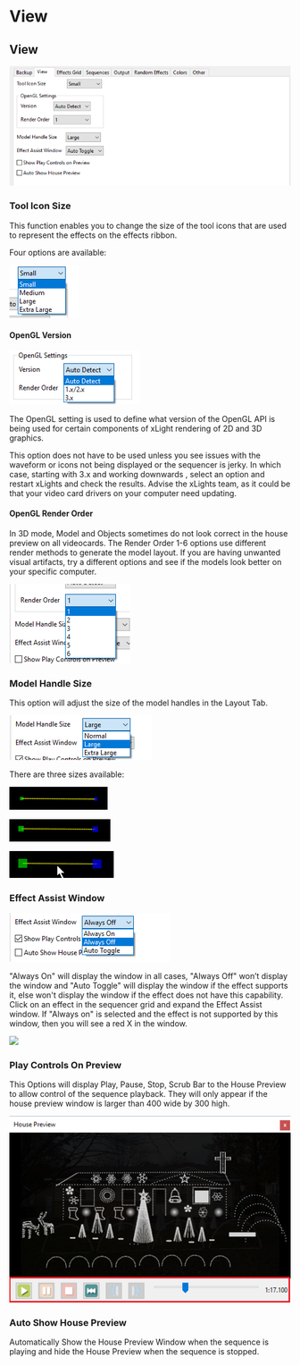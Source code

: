 # View

## View

![](<../../../../.gitbook/assets/image (637).png>)

### Tool Icon Size

This function enables you to change the size of the tool icons that are used to represent the effects on the effects ribbon.

Four options are available:

![](<../../../../.gitbook/assets/image (218) (1).png>)

#### OpenGL Version

![](<../../../../.gitbook/assets/image (253) (2).png>)

The OpenGL setting is used to define what version of the OpenGL API is being used for certain components of xLight rendering of 2D and 3D graphics.

This option does not have to be used unless you see issues with the waveform or icons not being displayed or the sequencer is jerky. In which case, starting with 3.x and working downwards , select an option and restart xLights and check the results. Advise the xLights team, as it could be that your video card drivers on your computer need updating.

#### OpenGL Render Order

In 3D mode, Model and Objects sometimes do not look correct in the house preview on all videocards. The Render Order 1-6 options use different render methods to generate the model layout. If you are having unwanted visual artifacts, try a different options and see if the models look better on your specific computer.

![](<../../../../.gitbook/assets/image (688) (1).png>)

### Model Handle Size

This option will adjust the size of the model handles in the Layout Tab.

![](<../../../../.gitbook/assets/image (171).png>)

There are three sizes available:

![Normal](<../../../../.gitbook/assets/image (158) (1).png>)

![Large](<../../../../.gitbook/assets/image (40).png>)

![Extra Large](<../../../../.gitbook/assets/image (473).png>)

### Effect Assist Window

![](<../../../../.gitbook/assets/image (253).png>)

"Always On" will display the window in all cases, "Always Off" won’t display the window and "Auto Toggle" will display the window if the effect supports it, else won't display the window if the effect does not have this capability. Click on an effect in the sequencer grid and expand the Effect Assist window. If "Always on" is selected and the effect is not supported by this window, then you will see a red X in the window.

![](https://lh3.googleusercontent.com/oJ1qR05VyFXZpxawaogvApOLAJwbaadAR0Yi\_yajBrGLb1cgce7-\_SPr6xSbM9BBSXHPJic3NKmq1vPjU0U8oBAc2K4AtP2qM4ffb0Xp9BzqvIzuk76XjMxYBhIjFzO5mDNtFy5d)

### Play Controls On Preview

This Options will display Play, Pause, Stop, Scrub Bar to the House Preview to allow control of the sequence playback. They will only appear if the house preview window is larger than 400 wide by 300 high.

![](<../../../../.gitbook/assets/image (286) (1).png>)

### Auto Show House Preview

Automatically Show the House Preview Window when the sequence is playing and hide the House Preview when the sequence is stopped.
